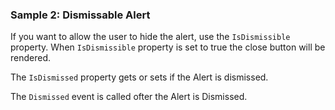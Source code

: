 ### Sample 2: Dismissable Alert

If you want to allow the user to hide the alert, use the `IsDismissible` property.
When `IsDismissible` property is set to true the close button will be rendered.

The `IsDismissed` property gets or sets if the Alert is dismissed.

The `Dismissed` event is called ofter the Alert is Dismissed.